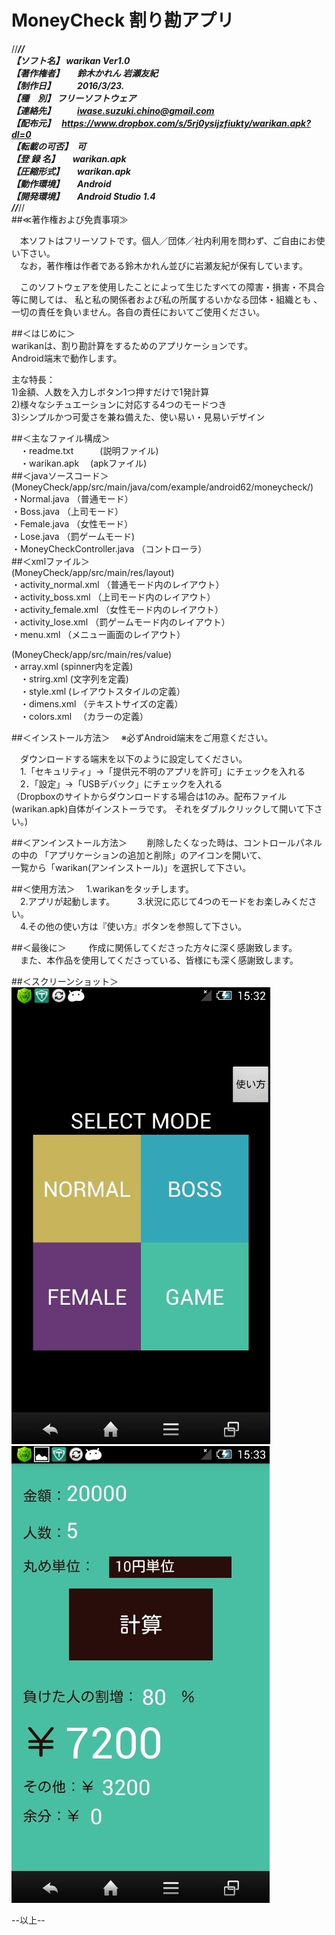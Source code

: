 # MoneyCheck 割り勘アプリ

//***********************************************************************//  
【ソフト名】	warikan Ver1.0  
【著作権者】　　鈴木かれん 岩瀬友紀  
【制作日】　　　2016/3/23.  
【種　別】	フリーソフトウェア  
【連絡先】　　　iwase.suzuki.chino@gmail.com  
【配布元】　    https://www.dropbox.com/s/5rj0ysijzfiukty/warikan.apk?dl=0  
【転載の可否】　可  
【登 録 名】　　warikan.apk  
【圧縮形式】　　warikan.apk  
【動作環境】　　Android  
【開発環境】　　Android Studio 1.4  
//***********************************************************************//  
##≪著作権および免責事項≫

　本ソフトはフリーソフトです。個人／団体／社内利用を問わず、ご自由にお使い下さい。  
　なお，著作権は作者である鈴木かれん並びに岩瀬友紀が保有しています。  

　このソフトウェアを使用したことによって生じたすべての障害・損害・不具合等に関しては、  私と私の関係者および私の所属するいかなる団体・組織とも 、一切の責任を負いません。各自の責任においてご使用ください。  
  
  
  
  
##＜はじめに＞  
  warikanは、割り勘計算をするためのアプリケーションです。  
  Android端末で動作します。  
  
  主な特長：  
  1)金額、人数を入力しボタン1つ押すだけで1発計算  	
  2)様々なシチュエーションに対応する4つのモードつき  
  3)シンプルかつ可愛さを兼ね備えた、使い易い・見易いデザイン  
  
  
  
  
  
##＜主なファイル構成＞  
　・readme.txt　　　(説明ファイル)    
　・warikan.apk	  　(apkファイル)    
##＜javaソースコード＞
(MoneyCheck/app/src/main/java/com/example/android62/moneycheck/)  
  ・Normal.java     （普通モード）  
  ・Boss.java       （上司モード）  
  ・Female.java     （女性モード）  
  ・Lose.java       （罰ゲームモード)  
  ・MoneyCheckController.java     （コントローラ）  
##＜xmlファイル＞  
(MoneyCheck/app/src/main/res/layout)  
  ・activity_normal.xml       （普通モード内のレイアウト）  
  ・activity_boss.xml         （上司モード内のレイアウト）   
  ・activity_female.xml       （女性モード内のレイアウト）   
  ・activity_lose.xml         （罰ゲームモード内のレイアウト）   
  ・menu.xml            （メニュー画面のレイアウト）  
  
  (MoneyCheck/app/src/main/res/value)       
  ・array.xml  (spinner内を定義)    
　・strirg.xml  (文字列を定義)    
　・style.xml   (レイアウトスタイルの定義）    
　・dimens.xml  （テキストサイズの定義）    
　・colors.xml  　（カラーの定義）    
  
  
##＜インストール方法＞
　※必ずAndroid端末をご用意ください。  
  
　ダウンロードする端末を以下のように設定してください。  
　1.「セキュリティ」→「提供元不明のアプリを許可」にチェックを入れる  
　2．｢設定」→「USBデバック」にチェックを入れる  
  （Dropboxのサイトからダウンロードする場合は1のみ。配布ファイル(warikan.apk)自体がインストーラです。
  それをダブルクリックして開いて下さい。)  
  
  
  
  
  
##＜アンインストール方法＞
　　削除したくなった時は、コントロールパネルの中の  「アプリケーションの追加と削除」のアイコンを開いて、  
  一覧から「warikan(アンインストール)」を選択して下さい。  
  
  
  
  
  
##＜使用方法＞
　1.warikanをタッチします。  
　2.アプリが起動します。  　
　3.状況に応じて4つのモードをお楽しみください。  
　4.その他の使い方は『使い方』ボタンを参照して下さい。  
  
  
  
  
  
##＜最後に＞
　
　作成に関係してくださった方々に深く感謝致します。  
　また、本作品を使用してくださっている、皆様にも深く感謝致します。  
  
  

##＜スクリーンショット＞  
  ![Alt text](/menu.jpg) ![Alt text](/lose.jpg)
  
  
  
  
--以上--  
